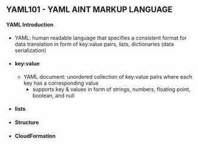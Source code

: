 ## YAML101 - YAML AINT MARKUP LANGUAGE ##

#### YAML Introduction ####
* YAML: human readable language that specifies a consistent format for data translation in form of key:value pairs, lists, dictionaries (data serialization)
* #### key:value ####
  * YAML document: unordered collection of key:value pairs where each key has a corresponding value
    * supports key & values in form of strings, numbers, floating point, boolean, and null 
* #### lists ####
* #### Structure ####
* #### CloudFormation ####
